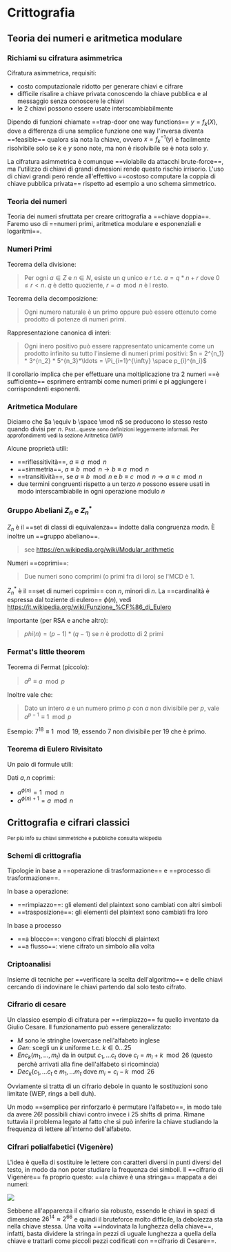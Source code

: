 # Crittografia

## Teoria dei numeri e aritmetica modulare

### Richiami su cifratura asimmetrica

Cifratura asimmetrica, requisiti:
- costo computazionale ridotto per generare chiavi e cifrare
- difficile risalire a chiave privata conoscendo la chiave pubblica e al messaggio senza conoscere le chiavi
- le 2 chiavi possono essere usate interscambiabilmente

Dipendo di funzioni chiamate ==trap-door one way functions== $y = f_k(X)$, dove
a differenza di una semplice funzione one way l'inversa diventa ==feasible== qualora sia nota la chiave, ovvero $x = f^{-1}_{k}(y)$ è facilmente risolvibile solo se $k$ e $y$ sono note, ma non è risolvibile se è nota solo $y$.

La cifratura asimmetrica è comunque ==violabile da attacchi brute-force==, ma l'utilizzo di chiavi di grandi dimesioni rende questo rischio irrisorio. 
L'uso di chiavi grandi però rende all'effettivo ==costoso computare la coppia di chiave pubblica privata== rispetto ad esempio a uno schema simmetrico.

### Teoria dei numeri

Teoria dei numeri sfruttata per creare crittografia a ==chiave doppia==. Faremo uso di ==numeri primi, aritmetica modulare e esponenziali e logaritmi==.

### Numeri Primi

Teorema della divisione:
>Per ogni $a \in Z$ e $n \in N$, esiste un $q$ unico e $r$ t.c. $a = q * n + r$ dove $0 \leq r < n$. $q$ è detto quoziente, $r = a \mod n$ è l resto.

Teorema della decomposizione:
>Ogni numero naturale è un primo oppure può essere ottenuto come prodotto di potenze di numeri primi.

Rappresentazione canonica di interi:
>Ogni inero positivo può essere rappresentato unicamente come un prodotto infinito su tutto l'insieme di numeri primi positivi: $n = 2^{n_1} * 3^{n_2} * 5^{n_3}*\ldots = \Pi_{i=1}^{\infty} \space p_{i}^{n_i}$

Il corollario implica che per effettuare una moltiplicazione tra 2 numeri ==è sufficiente== esprimere entrambi come numeri primi e pi aggiungere i corrispondenti esponenti.


### Aritmetica Modulare

Diciamo che $a \equiv b \space \mod n$ se producono lo stesso resto quando divisi per $n$.
<small>Psst...queste sono definizioni leggermente informali. Per approfondimenti vedi la sezione Aritmetica (WIP) </small> 

Alcune proprietà utili:
- ==riflessitività==, $a \equiv a \mod n$ 
- ==simmetria==, $a \equiv b \mod n \to b \equiv a \mod n$ 
- ==transitività==, se $a \equiv b \mod n$ e $b \equiv c \mod n \to a \equiv c \mod n$
- due termini congruenti rispetto a un terzo $n$ possono essere usati in modo interscambiabile in ogni operazione modulo $n$

### Gruppo Abeliani $Z_n$ e $Z^{*}_{n}$ 

$Z_n$ è il ==set di classi di equivalenza== indotte dalla congruenza $mod n$. È inoltre un ==gruppo abeliano==.
> see https://en.wikipedia.org/wiki/Modular_arithmetic

Numeri ==coprimi==:
> Due numeri sono comprimi (o primi fra di loro) se l'MCD è 1.

$Z_{n}^{*}$ è il ==set di numeri coprimi== con $n$, minori di $n$.
La ==cardinalità è espressa dal toziente di eulero== $\phi(n)$, vedi https://it.wikipedia.org/wiki/Funzione_%CF%86_di_Eulero

Importante (per RSA e anche altro):
>$phi(n) = (p-1)*(q-1)$ se $n$ è prodotto di 2 primi

### Fermat's little theorem

Teorema di Fermat (piccolo):
>$a^p \equiv a \mod p$

Inoltre vale che:
>Dato un intero $a$ e un numero primo $p$ con $a$ non divisibile per $p$, vale  $a^{p-1} \equiv 1 \mod p$

Esempio: $7^18 \equiv 1 \mod 19$, essendo 7 non divisibile per 19 che è primo.

### Teorema di Eulero Rivisitato

Un paio di formule utili:

Dati $a, n$ coprimi:
- $a^{\phi(n)} = 1 \mod n$
- $a^{\phi(n) +1 } = a \mod n$

 
## Crittografia e cifrari classici
<small> Per più info su chiavi simmetriche e pubbliche consulta wikipedia </small>

### Schemi di crittografia

Tipologie in base a ==operazione di trasformazione== e ==processo di trasformazione==.

In base a operazione:
- ==rimpiazzo==: gli elementi del plaintext sono cambiati con altri simboli
- ==trasposizione==: gli elementi del plaintext sono cambiati fra loro

In base a processo
- ==a blocco==: vengono cifrati blocchi di plaintext
- ==a flusso==: viene cifrato un simbolo alla volta

### Criptoanalisi

Insieme di tecniche per ==verificare la scelta dell'algoritmo== e delle chiavi cercando di indovinare le chiavi partendo dal solo testo cifrato.

### Cifrario di cesare

Un classico esempio di cifratura per ==rimpiazzo== fu quello inventato da Giulio Cesare. Il funzionamento può essere generalizzato:
- $M$ sono le stringhe lowercase nell'alfabeto inglese
- $Gen$: scegli un $k$ uniforme t.c. $k \in 0...25$
- $Enc_k (m_1, \ldots , m_t)$ da in output $c_1, \ldots c_t$  dove $c_i = m_i + k \mod 26$ (questo perchè arrivati alla fine dell'alfabeto si ricomincia)
- $Dec_k (c_1, \ldots c_t$ e $m_1, \ldots m_t$ dove $m_i = c_i - k \mod 26$ 

Ovviamente si tratta di un cifrario debole in quanto le sostituzioni sono limitate (WEP, rings a bell duh).

Un modo ==semplice per rinforzarlo è permutare l'alfabeto==, in modo tale da avere $26!$ possibili chiavi contro invece i 25 shifts di prima. Rimane tuttavia il problema legato al fatto che si può inferire la chiave studiando la frequenza di lettere all'interno dell'alfabeto.

### Cifrari polialfabetici (Vigenère)

L'idea è quella di sostituire le lettere con caratteri diversi in punti diversi del testo, in modo da non poter studiare la frequenza dei simboli.
Il ==cifrario di Vigenère== fa proprio questo: ==la chiave è una stringa==
mappata a dei numeri:

![](../../../CYS/vigenere.png)

Sebbene all'apparenza il cifrario sia robusto, essendo le chiavi in spazi di dimensione $26^14 \approx 2^{66}$ e quindi il bruteforce molto difficile, la debolezza sta nella chiave stessa. Una volta ==indovinata la lunghezza della chiave==, infatti, basta dividere la stringa in pezzi di uguale lunghezza a quella della chiave e trattarli come piccoli pezzi codificati con ==cifrario di Cesare==.